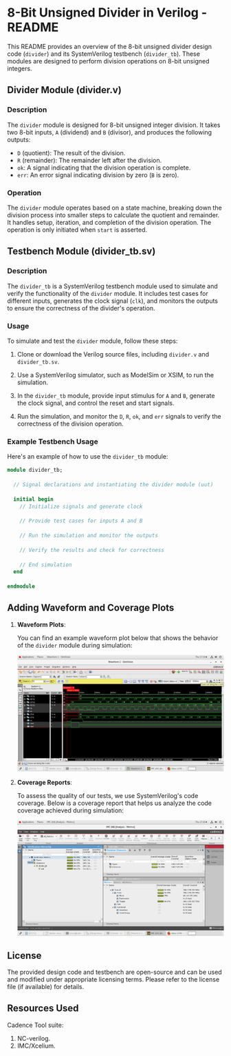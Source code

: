 # 8-Bit Unsigned Divider in Verilog - README

This README provides an overview of the 8-bit unsigned divider design code (`divider`) and its SystemVerilog testbench (`divider_tb`). These modules are designed to perform division operations on 8-bit unsigned integers.

## Divider Module (divider.v)

### Description

The `divider` module is designed for 8-bit unsigned integer division. It takes two 8-bit inputs, `A` (dividend) and `B` (divisor), and produces the following outputs:

- `D` (quotient): The result of the division.
- `R` (remainder): The remainder left after the division.
- `ok`: A signal indicating that the division operation is complete.
- `err`: An error signal indicating division by zero (`B` is zero).

### Operation

The `divider` module operates based on a state machine, breaking down the division process into smaller steps to calculate the quotient and remainder. It handles setup, iteration, and completion of the division operation. The operation is only initiated when `start` is asserted.

## Testbench Module (divider_tb.sv)

### Description

The `divider_tb` is a SystemVerilog testbench module used to simulate and verify the functionality of the `divider` module. It includes test cases for different inputs, generates the clock signal (`clk`), and monitors the outputs to ensure the correctness of the divider's operation.

### Usage

To simulate and test the `divider` module, follow these steps:

1. Clone or download the Verilog source files, including `divider.v` and `divider_tb.sv`.

2. Use a SystemVerilog simulator, such as ModelSim or XSIM, to run the simulation.

3. In the `divider_tb` module, provide input stimulus for `A` and `B`, generate the clock signal, and control the reset and start signals.

4. Run the simulation, and monitor the `D`, `R`, `ok`, and `err` signals to verify the correctness of the division operation.

### Example Testbench Usage

Here's an example of how to use the `divider_tb` module:

```systemverilog
module divider_tb;

  // Signal declarations and instantiating the divider module (uut)

  initial begin
    // Initialize signals and generate clock

    // Provide test cases for inputs A and B

    // Run the simulation and monitor the outputs

    // Verify the results and check for correctness

    // End simulation
  end

endmodule
```

## Adding Waveform and Coverage Plots

1. **Waveform Plots**:

   You can find an example waveform plot below that shows the behavior of the `divider` module during simulation:

   ![Waveform Example](waveform.jpeg)

2. **Coverage Reports**:

   To assess the quality of our tests, we use SystemVerilog's code coverage. Below is a coverage report that helps us analyze the code coverage achieved during simulation:

   ![Coverage Example](coverage.png)


## License

The provided design code and testbench are open-source and can be used and modified under appropriate licensing terms. Please refer to the license file (if available) for details.

## Resources Used

Cadence Tool suite:
1. NC-verilog.
2. IMC/Xcelium.


